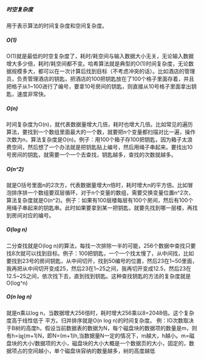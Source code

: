 ##### 时空复杂度
用于表示算法的时间复杂度和空间复杂度。
##### O(1)
O(1)就是最低的时空复杂度了，耗时/耗空间与输入数据大小无关，无论输入数据增大多少倍，耗时/耗空间都不变。哈希算法就是典型的O(1)时间复杂度，无论数据规模多大，都可以在一次计算后找到目标（不考虑冲突的话）。比如酒店的管理员，负责管理酒店的钥匙，把酒店的100把钥匙放在了100个格子里面存着，并且把格子从1~100进行了编号，要拿10号房间的钥匙，则直接从10号格子里面拿出钥匙，速度非常快。
##### O(n)
时间复杂度为O(n)，就代表数据量增大几倍，耗时也增大几倍。比如常见的遍历算法，要找到一个数组里面最大的一个数，就要把n个变量都扫描对比一遍，操作次数为n，算法复杂度是O(n)。例子：用100个箱子存100把钥匙，因为箱子太浪费空间，然后想了一个办法就是把钥匙贴上编号，然后用绳子串起来。要找出10号房间的钥匙，就需要一个一个去查找，钥匙越多，查找的次数就越多。
##### O(n^2)
就是O括号里面n的2次方，代表数据量增大n倍时，耗时增大n的平方倍。比如冒泡排序排一个数组要双层循环，对于n个变量的数组，需要交换变量位置n^2次，算法复杂度就是O(n^2)。例子：如果有100层楼每层有100个房间，然后有100个用绳子串起来的钥匙串。此时如果要拿到某一把钥匙，就要先找到哪一层楼，再找到房间对应的编号。
##### O(log n)
二分查找就是O(log n)的算法，每找一次排除一半的可能，256个数据中查找只要找8次就可以找到目标。例子：100把钥匙，一个一个找太慢了，从中间找，比如要找到23号的房间钥匙，从中间切开，找到50编号的位置，然后23在1~50里面，我再把从中间切开变成25，然后23在1~25之间，我再切开变成12.5，然后23在12.5~25之间，依次找下去，直到找到钥匙。这种查找钥匙的方法的复杂度就是O(log^n)
##### O(n log n)
就是n乘以log n，当数据增大256倍时，耗时增大256乘以8=2048倍。这个复杂度高于线性低于 平方。归并排序就是O(n log n)的时间复杂度。
例：IO次数取决于B树的高度h，假设当前数据表的数据为N，每个磁盘块的数据项的数量是m，则有h=㏒(m+1)N，即N=(m+1)h,当数据量N一定的情况下，m越大，h越小。m=磁盘块的大小/数据项的大小，磁盘块的大小大概是一个数据页的大小，固定的，数据项占的空间越小，单个磁盘块容纳的数量越多，树的高度越低
